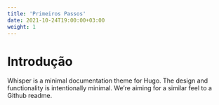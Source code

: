 ```yaml
---
title: 'Primeiros Passos'
date: 2021-10-24T19:00:00+03:00
weight: 1
---
```


# Introdução

Whisper is a minimal documentation theme for Hugo. The design and functionality
is intentionally minimal. We’re aiming for a similar feel to a Github readme.
